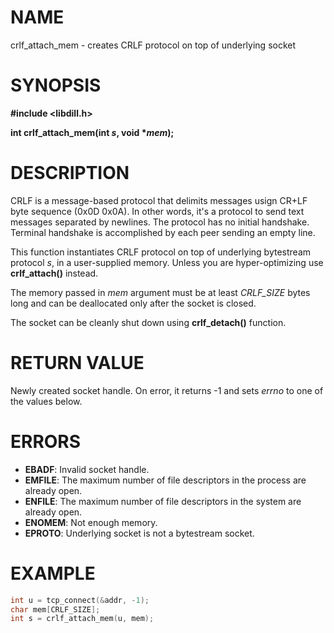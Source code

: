 # NAME

crlf_attach_mem - creates CRLF protocol on top of underlying socket

# SYNOPSIS

**#include &lt;libdill.h>**

**int crlf_attach_mem(int **_s_**, void **\*_mem_**);**

# DESCRIPTION

CRLF is a message-based protocol that delimits messages usign CR+LF byte sequence (0x0D 0x0A). In other words, it's a protocol to send text messages separated by newlines. The protocol has no initial handshake. Terminal handshake is accomplished by each peer sending an empty line.

This function instantiates CRLF protocol on top of underlying bytestream protocol _s_, in a user-supplied memory. Unless you are hyper-optimizing use **crlf_attach()** instead.

The memory passed in _mem_ argument must be at least _CRLF\_SIZE_ bytes long and can be deallocated only after the socket is closed.

The socket can be cleanly shut down using **crlf_detach()** function.

# RETURN VALUE

Newly created socket handle. On error, it returns -1 and sets _errno_ to one of the values below.

# ERRORS

* **EBADF**: Invalid socket handle.
* **EMFILE**: The maximum number of file descriptors in the process are already open.
* **ENFILE**: The maximum number of file descriptors in the system are already open.
* **ENOMEM**: Not enough memory.
* **EPROTO**: Underlying socket is not a bytestream socket.

# EXAMPLE

```c
int u = tcp_connect(&addr, -1);
char mem[CRLF_SIZE];
int s = crlf_attach_mem(u, mem);
```
